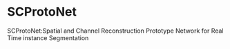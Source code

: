 # SCProtoNet
SCProtoNet:Spatial and Channel Reconstruction Prototype Network for Real Time instance Segmentation
